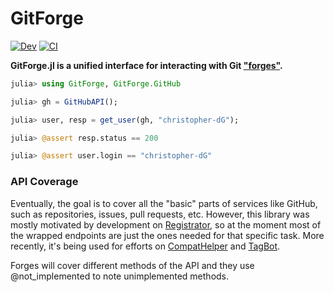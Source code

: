 # GitForge

[![Dev](https://img.shields.io/badge/docs-dev-blue.svg)](https://juliaweb.github.io/GitForge.jl/dev)
[![CI](https://github.com/JuliaWeb/GitForge.jl/actions/workflows/CI.yml/badge.svg)](https://github.com/JuliaWeb/GitForge.jl/actions/workflows/CI.yml)

**GitForge.jl is a unified interface for interacting with Git ["forges"](https://en.wikipedia.org/wiki/Forge_(software)).**

```julia
julia> using GitForge, GitForge.GitHub

julia> gh = GitHubAPI();

julia> user, resp = get_user(gh, "christopher-dG");

julia> @assert resp.status == 200

julia> @assert user.login == "christopher-dG"
```

### API Coverage

Eventually, the goal is to cover all the "basic" parts of services like GitHub, such as repositories, issues, pull requests, etc.
However, this library was mostly motivated by development on [Registrator](https://github.com/JuliaRegistries/Registrator.jl), so at the moment most of the wrapped endpoints are just the ones needed for that specific task.
More recently, it's being used for efforts on [CompatHelper](https://github.com/JuliaRegistries/CompatHelper.jl) and [TagBot](https://github.com/JuliaRegistries/TagBot).

Forges will cover different methods of the API and they use @not_implemented to note unimplemented methods.
